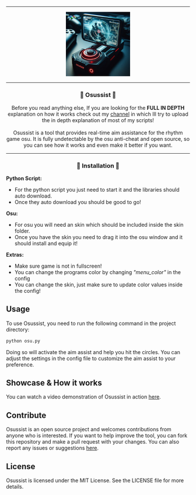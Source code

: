 ----

<p align="center">
  <img src="./media/logo.jpg" style="width: 35%; height: auto;">
</p>

----

### <p align="center">🤖 Osussist 🤖</p>

<p align="center" >
  Before you read anything else, If you are looking for the <strong>FULL IN DEPTH</strong> explanation on how it works check out my <a href="https://youtube.com/@takkeshi_dev">channel</a> in which Ill try to upload the in depth explanation of most of my scripts!
  <br><br>
  Osussist is a tool that provides real-time aim assistance for the rhythm game osu. It is fully undetectable by the osu anti-cheat and open source, so you can see how it works and even make it better if you want.
</p>

----

### <p align="center">🧬 Installation 🧬</p>

**Python Script:**

 - For the python script you just need to start it and the libraries should auto download.
 - Once they auto download you should be good to go!

**Osu:**

 - For osu you will need an skin which should be included inside the skin folder.
 - Once you have the skin you need to drag it into the osu window and it should install and equip it!

**Extras:**

 - Make sure game is not in fullscreen!
 - You can change the programs color by changing *"menu_color"* in the config
 - You can change the skin, just make sure to update color values inside the config!

## Usage

To use Osussist, you need to run the following command in the project directory:

```bash
python osu.py
```

Doing so will activate the aim assist and help you hit the circles. You can adjust the settings in the config file to customize the aim assist to your preference.

## Showcase & How it works

You can watch a video demonstration of Osussist in action [here](https://example.com).

## Contribute

Osussist is an open source project and welcomes contributions from anyone who is interested. If you want to help improve the tool, you can fork this repository and make a pull request with your changes. You can also report any issues or suggestions [here](https://example.com).

## License

Osussist is licensed under the MIT License. See the LICENSE file for more details.
